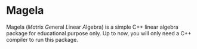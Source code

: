 # Magela
Magela (*Ma*trix *Ge*neral *L*inear *A*lgebra) is a simple C++ linear algebra package for educational purpose only.
Up to now, you will only need a C++ compiler to run this package.
